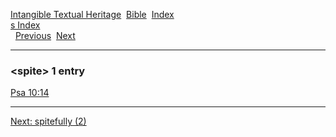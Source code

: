 [Intangible Textual Heritage](../../index)  [Bible](../index) 
[Index](index)   
[s Index](_s_)  
  [Previous](c10795)  [Next](c10797) 

------------------------------------------------------------------------

### &lt;spite&gt; 1 entry

[Psa 10:14](../kjv/psa010.htm#014)  

------------------------------------------------------------------------

[Next: spitefully (2)](c10797)
